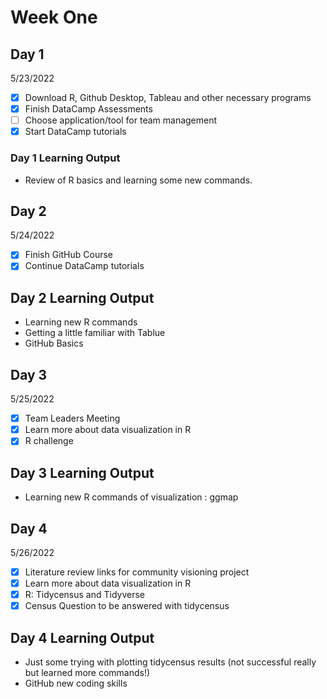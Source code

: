 # Week One
## Day 1
5/23/2022

- [x] Download R, Github Desktop, Tableau and other necessary programs
- [x] Finish DataCamp Assessments
- [ ] Choose application/tool for team management
- [x] Start DataCamp tutorials

### Day 1 Learning Output

- Review of R basics and learning some new commands.

## Day 2
5/24/2022

- [x] Finish GitHub Course
- [x] Continue DataCamp tutorials

## Day 2 Learning Output

- Learning new R commands
- Getting a little familiar with Tablue
- GitHub Basics

## Day 3
5/25/2022

- [x] Team Leaders Meeting
- [x] Learn more about data visualization in R
- [x] R challenge

## Day 3 Learning Output

- Learning new R commands of visualization : ggmap

## Day 4
5/26/2022

- [x] Literature review links for community visioning project
- [x] Learn more about data visualization in R
- [x] R: Tidycensus and Tidyverse
- [x] Census Question to be answered with tidycensus 

## Day 4 Learning Output

- Just some trying with plotting tidycensus results (not successful really but learned more commands!)
- GitHub new coding skills

